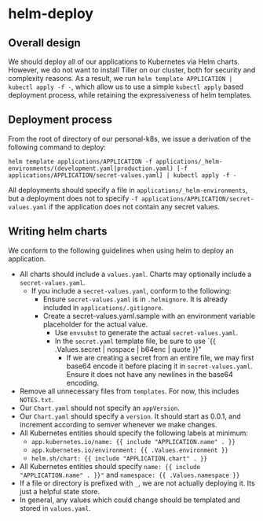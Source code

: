 # helm-deploy

## Overall design

We should deploy all of our applications to Kubernetes via Helm charts. However,
we do not want to install Tiller on our cluster, both for security and
complexity reasons. As a result, we run `helm template APPLICATION | kubectl
apply -f -`, which allow us to use a simple `kubectl apply` based deployment
process, while retaining the expressiveness of helm templates.

## Deployment process

From the root of directory of our personal-k8s, we issue a derivation of the
following command to deploy:

```
helm template applications/APPLICATION -f applications/_helm-environments/(development.yaml|production.yaml) [-f applications/APPLICATION/secret-values.yaml] | kubectl apply -f -
```

All deployments should specify a file in `applications/_helm-environments`, but a deployment
does not to specify `-f applications/APPLICATION/secret-values.yaml` if the
application does not contain any secret values.

## Writing helm charts

We conform to the following guidelines when using helm to deploy an application.

- All charts should include a `values.yaml`. Charts may optionally include a
  `secret-values.yaml`.
  - If you include a `secret-values.yaml`, conform to the following:
    - Ensure `secret-values.yaml` is in `.helmignore`. It is already included in
      `applications/.gitignore`.
    - Create a secret-values.yaml.sample with an environment variable
      placeholder for the actual value.
      - Use `envsubst` to generate the actual `secret-values.yaml`.
      - In the `secret.yaml` template file, be sure to use `{{ .Values.secret |
        nospace | b64enc | quote }}"
        - If we are creating a secret from an entire file, we may first base64
          encode it before placing it in `secret-values.yaml`. Ensure it does
          not have any newlines in the base64 encoding.
- Remove all unnecessary files from `templates`. For now, this includes
  `NOTES.txt`.
- Our `Chart.yaml` should not specify an `appVersion`.
- Our `Chart.yaml` should specify a `version`. It should start as 0.0.1, and
  increment according to semver whenever we make changes.
- All Kubernetes entities should specify the following labels at minimum:
    - `app.kubernetes.io/name: {{ include "APPLICATION.name" . }}`
    - `app.kubernetes.io/environment: {{ .Values.environment }}`
    - `helm.sh/chart: {{ include "APPLICATION.chart" . }}`
- All Kubernetes entities should specify `name: {{ include "APPLICATION.name" . }}"` and `namespace: {{ .Values.namespace }}`
- If a file or directory is prefixed with `_`, we are not actually deploying it.
  Its just a helpful state store.
- In general, any values which could change should be templated and stored in
  `values.yaml`.
